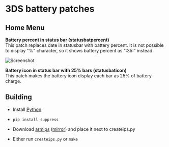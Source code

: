# 3DS battery patches

## Home Menu
**Battery percent in status bar (statusbatpercent)**  
This patch replaces date in statusbar with battery percent. It is not possible to display "%" character, so it shows battery percent as ":35:" instead.

![Screenshot](https://github.com/nowrep/3ds-patches/blob/master/doc/screenshot.jpg?raw=true)

**Battery icon in status bar with 25% bars (statusbaticon)**  
This patch makes the battery icon display each bar as 25% of battery charge.
## Building
- Install [Python](https://www.python.org/)

- ``pip install suppress``

- Download [armips](https://buildbot.orphis.net/armips/) ([mirror](https://www.romhacking.net/utilities/635/)) and place it next to createips.py

- Either run ``createips.py`` or ``make``
